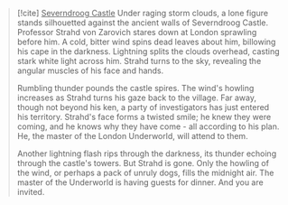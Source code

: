 >[!cite] <u>Severndroog Castle</u>
>Under raging storm clouds, a lone figure stands silhouetted against the ancient walls of Severndroog Castle. Professor Strahd von Zarovich stares down at London sprawling before him. A cold, bitter wind spins dead leaves about him, billowing his cape in the darkness. Lightning splits the clouds overhead, casting stark white light across him. Strahd turns to the sky, revealing the angular muscles of his face and hands.
>
>Rumbling thunder pounds the castle spires. The wind's howling increases as Strahd turns his gaze back to the village. Far away, though not beyond his ken, a party of investigators has just entered his territory. Strahd's face forms a twisted smile; he knew they were coming, and he knows why they have come - all according to his plan. He, the master of the London Underworld, will attend to them.
>
>Another lightning flash rips through the darkness, its thunder echoing through the castle's towers. But Strahd is gone. Only the howling of the wind, or perhaps a pack of unruly dogs, fills the midnight air. The master of the Underworld is having guests for dinner. And you are invited.